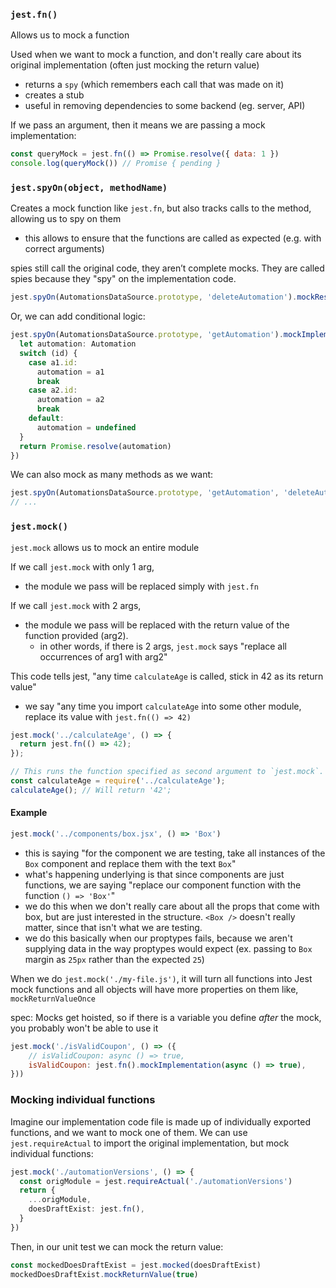 
### `jest.fn()`
Allows us to mock a function

Used when we want to mock a function, and don't really care about its original implementation (often just mocking the return value)
- returns a `spy` (which remembers each call that was made on it)
- creates a stub
- useful in removing dependencies to some backend (eg. server, API)

If we pass an argument, then it means we are passing a mock implementation:

```js
const queryMock = jest.fn(() => Promise.resolve({ data: 1 })
console.log(queryMock()) // Promise { pending }
```

### `jest.spyOn(object, methodName)`
Creates a mock function like `jest.fn`, but also tracks calls to the method, allowing us to spy on them
- this allows to ensure that the functions are called as expected (e.g. with correct arguments)

spies still call the original code, they aren’t complete mocks. They are called spies because they "spy" on the implementation code.

```ts
jest.spyOn(AutomationsDataSource.prototype, 'deleteAutomation').mockResolvedValue()
```

Or, we can add conditional logic:
```ts
jest.spyOn(AutomationsDataSource.prototype, 'getAutomation').mockImplementation((id) => {
  let automation: Automation
  switch (id) {
    case a1.id:
      automation = a1
      break
    case a2.id:
      automation = a2
      break
    default:
      automation = undefined
  }
  return Promise.resolve(automation)
})
```

We can also mock as many methods as we want:
```ts
jest.spyOn(AutomationsDataSource.prototype, 'getAutomation', 'deleteAutomation').mockImplementation((id) => {
// ...
```

### `jest.mock()`
`jest.mock` allows us to mock an entire module

If we call `jest.mock` with only 1 arg,
- the module we pass will be replaced simply with `jest.fn`

If we call `jest.mock` with 2 args,
- the module we pass will be replaced with the return value of the function provided (arg2).
    - in other words, if there is 2 args, `jest.mock` says "replace all occurrences of arg1 with arg2"

This code tells jest, "any time `calculateAge` is called, stick in 42 as its return value"
- we say "any time you import `calculateAge` into some other module, replace its value with `jest.fn(() => 42)`
```js
jest.mock('../calculateAge', () => {
  return jest.fn(() => 42);
});

// This runs the function specified as second argument to `jest.mock`.
const calculateAge = require('../calculateAge');
calculateAge(); // Will return '42';
```

#### Example
```ts
jest.mock('../components/box.jsx', () => 'Box')
```
- this is saying "for the component we are testing, take all instances of the `Box` component and replace them with the text `Box`"
- what's happening underlying is that since components are just functions, we are saying "replace our component function with the function `() => 'Box'`"
- we do this when we don't really care about all the props that come with box, but are just interested in the structure. `<Box />` doesn't really matter, since that isn't what we are testing.
- we do this basically when our proptypes fails, because we aren't supplying data in the way proptypes would expect (ex. passing to `Box` margin as `25px` rather than the expected `25`)

When we do `jest.mock('./my-file.js')`, it will turn all functions into Jest mock functions and all objects will have more properties on them like, `mockReturnValueOnce`

spec: Mocks get hoisted, so if there is a variable you define *after* the mock, you probably won't be able to use it

```js
jest.mock('./isValidCoupon', () => ({
    // isValidCoupon: async () => true,
    isValidCoupon: jest.fn().mockImplementation(async () => true),
}))
```

### Mocking individual functions
Imagine our implementation code file is made up of individually exported functions, and we want to mock one of them. We can use `jest.requireActual` to import the original implementation, but mock individual functions:
```ts
jest.mock('./automationVersions', () => {
  const origModule = jest.requireActual('./automationVersions')
  return {
    ...origModule,
    doesDraftExist: jest.fn(),
  }
})
```

Then, in our unit test we can mock the return value:
```ts
const mockedDoesDraftExist = jest.mocked(doesDraftExist)
mockedDoesDraftExist.mockReturnValue(true)
```
